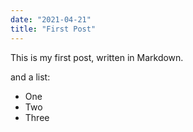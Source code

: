 ```yaml
---
date: "2021-04-21"
title: "First Post"
---
```


This is my first post, written in Markdown.

and a list:

* One
* Two
* Three